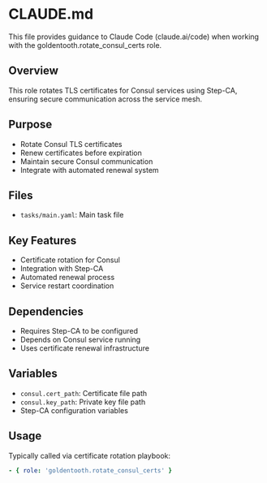 # CLAUDE.md

This file provides guidance to Claude Code (claude.ai/code) when working with the goldentooth.rotate_consul_certs role.

## Overview

This role rotates TLS certificates for Consul services using Step-CA, ensuring secure communication across the service mesh.

## Purpose

- Rotate Consul TLS certificates
- Renew certificates before expiration
- Maintain secure Consul communication
- Integrate with automated renewal system

## Files

- `tasks/main.yaml`: Main task file

## Key Features

- Certificate rotation for Consul
- Integration with Step-CA
- Automated renewal process
- Service restart coordination

## Dependencies

- Requires Step-CA to be configured
- Depends on Consul service running
- Uses certificate renewal infrastructure

## Variables

- `consul.cert_path`: Certificate file path
- `consul.key_path`: Private key file path
- Step-CA configuration variables

## Usage

Typically called via certificate rotation playbook:
```yaml
- { role: 'goldentooth.rotate_consul_certs' }
```